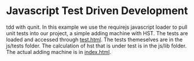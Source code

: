 Javascript Test Driven Development
===

tdd with qunit. In this example we use the requirejs javascript loader to pull unit tests into our project, a simple adding machine with HST. The tests are loaded and accessed through [test.html](https://rhildred.github.io/tdd/test.html). The tests themeselves are in the js/tests folder. The calculation of hst that is under test is in the js/lib folder. The actual adding machine is in [index.html](https://rhildred.github.io/tdd).
